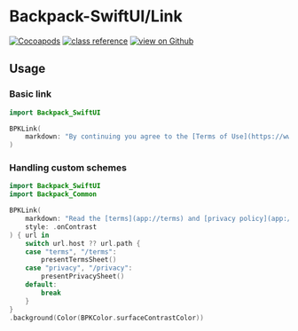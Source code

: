 # Backpack-SwiftUI/Link

[![Cocoapods](https://img.shields.io/cocoapods/v/Backpack-SwiftUI.svg?style=flat)](https://cocoapods.org/pods/Backpack-SwiftUI)
[![class reference](https://img.shields.io/badge/Class%20reference-iOS-blue)](https://backpack.github.io/ios/versions/latest/swiftui/Structs/BPKLink.html)
[![view on Github](https://img.shields.io/badge/Source%20code-GitHub-lightgrey)](https://github.com/Skyscanner/backpack-ios/tree/main/Backpack-SwiftUI/Link)

## Usage

### Basic link

```swift
import Backpack_SwiftUI

BPKLink(
    markdown: "By continuing you agree to the [Terms of Use](https://www.example.com/terms)."
)
```

### Handling custom schemes

```swift
import Backpack_SwiftUI
import Backpack_Common

BPKLink(
    markdown: "Read the [terms](app://terms) and [privacy policy](app://privacy).",
    style: .onContrast
) { url in
    switch url.host ?? url.path {
    case "terms", "/terms":
        presentTermsSheet()
    case "privacy", "/privacy":
        presentPrivacySheet()
    default:
        break
    }
}
.background(Color(BPKColor.surfaceContrastColor))
```
